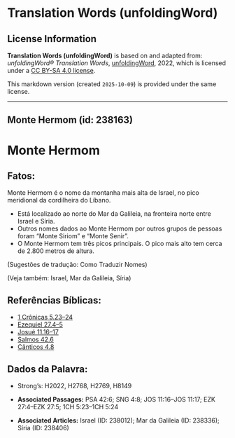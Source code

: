 # Translation Words (unfoldingWord)

## License Information

**Translation Words (unfoldingWord)** is based on and adapted from: _unfoldingWord® Translation Words_, [unfoldingWord](https://unfoldingword.org/utw), 2022, which is licensed under a [CC BY-SA 4.0 license](https://creativecommons.org/licenses/by-sa/4.0/legalcode.en).

This markdown version (created `2025-10-09`) is provided under the same license.



--------------------------------

## Monte Hermom (id: 238163)

Monte Hermom
============

Fatos:
------

Monte Hermom é o nome da montanha mais alta de Israel, no pico meridional da cordilheira do Líbano.

* Está localizado ao norte do Mar da Galileia, na fronteira norte entre Israel e Síria.
* Outros nomes dados ao Monte Hermom por outros grupos de pessoas foram “Monte Siriom” e “Monte Senir”.
* O Monte Hermom tem três picos principais. O pico mais alto tem cerca de 2\.800 metros de altura.

(Sugestões de tradução: Como Traduzir Nomes)

(Veja também: Israel, Mar da Galileia, Síria)

Referências Bíblicas:
---------------------

* [1 Crônicas 5\.23–24](https://ref.ly/1Chr5:23-1Chr5:24)
* [Ezequiel 27\.4–5](https://ref.ly/Ezek27:4-Ezek27:5)
* [Josué 11\.16–17](https://ref.ly/Josh11:16-Josh11:17)
* [Salmos 42\.6](https://ref.ly/Ps42:6)
* [Cânticos 4\.8](https://ref.ly/Song4:8)

Dados da Palavra:
-----------------

* Strong’s: H2022, H2768, H2769, H8149

* **Associated Passages:** PSA 42:6; SNG 4:8; JOS 11:16–JOS 11:17; EZK 27:4–EZK 27:5; 1CH 5:23–1CH 5:24
* **Associated Articles:** Israel (ID: 238012); Mar da Galileia (ID: 238336); Síria (ID: 238406)

